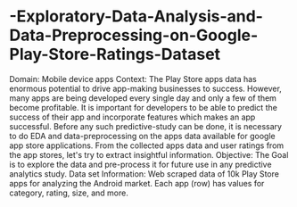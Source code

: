 # -Exploratory-Data-Analysis-and-Data-Preprocessing-on-Google-Play-Store-Ratings-Dataset
Domain: Mobile device apps Context: The Play Store apps data has enormous potential to drive app-making businesses to success. However, many apps are being developed every single day and only a few of them become profitable. It is important for developers to be able to predict the success of their app and incorporate features which makes an app successful. Before any such predictive-study can be done, it is necessary to do EDA and data-preprocessing on the apps data available for google app store applications. From the collected apps data and user ratings from the app stores, let's try to extract insightful information. Objective: The Goal is to explore the data and pre-process it for future use in any predictive analytics study. Data set Information: Web scraped data of 10k Play Store apps for analyzing the Android market. Each app (row) has values for category, rating, size, and more.

